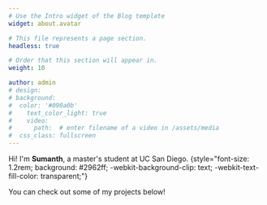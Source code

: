 ```yaml
---
# Use the Intro widget of the Blog template
widget: about.avatar

# This file represents a page section.
headless: true

# Order that this section will appear in.
weight: 10

author: admin
# design:
# background: 
#  color: '#090a0b'
#    text_color_light: true
#    video:
#      path:  # enter filename of a video in /assets/media
#  css_class: fullscreen
---
```


Hi! I'm **Sumanth**, a master's student at UC San Diego. 
{style="font-size: 1.2rem; background: #2962ff; -webkit-background-clip: text; -webkit-text-fill-color: transparent;"}

You can check out some of my projects below! 
